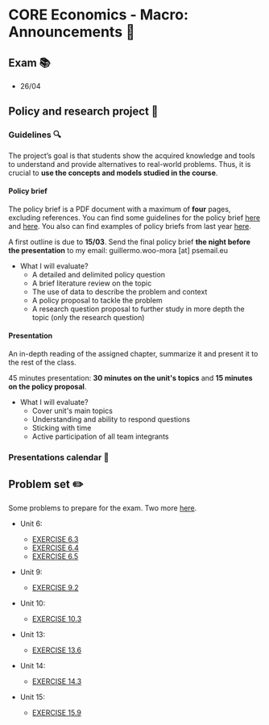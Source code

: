 # CORE Economics - Macro: Announcements :loudspeaker:

## **Exam** :books:

- 26/04

## **Policy and research project** :page_facing_up: 

### Guidelines :mag:

The project’s goal is that students show the acquired knowledge and tools to understand and provide alternatives to real-world problems. Thus, it is crucial to **use the concepts and models studied in the course**.

#### Policy brief

The policy brief is a PDF document with a maximum of **four** pages, excluding references. You can find some guidelines for the policy brief [here](https://writingcenter.unc.edu/tips-and-tools/policy-briefs/) and [here](https://www.idrc.ca/sites/default/files/idrcpolicybrieftoolkit.pdf). You also can find examples of policy briefs from last year [here](https://github.com/woomora/CORE-econ-macro/tree/master/other/Policy%20brief%20examples). 

A first outline is due to **15/03**. Send the final policy brief **the night before the presentation** to my email: guillermo.woo-mora [at] psemail.eu

- What I will evaluate?
  - A detailed and delimited policy question
  - A brief literature review on the topic
  - The use of data to describe the problem and context
  - A policy proposal to tackle the problem
  - A research question proposal to further study in more depth the topic (only the research question)

#### Presentation

An in-depth reading of the assigned chapter, summarize it and present it to the rest of the class.

45 minutes presentation: **30 minutes on the unit's topics** and **15 minutes on the policy proposal**.

- What I will evaluate?  
  - Cover unit's main topics
  - Understanding and ability to respond questions
  - Sticking with time
  - Active participation of all team integrants
  
### Presentations calendar :date:

<!---
  - 08/06
    - Unit 21: Innovation, Information, and the Networked Economy
    - Unit 17: The Great Depression, Golden Age, and Global Financial Crisis
  - 15/06
    - Unit 22: Economics, politics, and public policy  
    - Unit 20: Economics of the environment
    - Unit 18: The Nation and the World Economy
    - Unit 19: Economic Inequality --->

## **Problem set** :pencil2:

Some problems to prepare for the exam. Two more [here](https://github.com/woomora/CORE-econ-macro/blob/master/other/CORE_Econ_Macro_Problems.pdf).

- Unit 6: 
  - [EXERCISE 6.3](https://www.core-econ.org/the-economy/book/text/06.html#exercise-63-assumptions-of-the-model)
  - [EXERCISE 6.4](https://www.core-econ.org/the-economy/book/text/06.html#exercise-64-the-employer-sets-the-wage)
  - [EXERCISE 6.5](https://www.core-econ.org/the-economy/book/text/06.html#exercise-65-effort-and-wages)
   
- Unit 9: 
  - [EXERCISE 9.2](https://www.core-econ.org/the-economy/book/text/09.html#exercise-92-shifts-in-the-wage-setting-curve) 

- Unit 10:
  - [EXERCISE 10.3](https://www.core-econ.org/the-economy/book/text/10.html#exercise-103-an-increase-in-the-interest-rate)
  
- Unit 13:
  - [EXERCISE 13.6](https://www.core-econ.org/the-economy/book/text/13.html#exercise-136-changes-in-income-changes-in-consumption)
   
- Unit 14: 
  - [EXERCISE 14.3](https://www.core-econ.org/the-economy/book/text/14.html#exercise-143-the-multiplier-model) 

- Unit 15:
  - [EXERCISE 15.9](https://www.core-econ.org/the-economy/book/text/15.html#exercise-159-a-construction-boom) 
 
